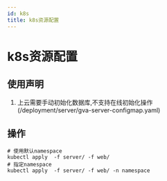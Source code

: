 ```yaml
---
id: k8s
title: k8s资源配置
---
```


# k8s资源配置

## 使用声明
1. 上云需要手动初始化数据库,不支持在线初始化操作 (/deployment/server/gva-server-configmap.yaml)


## 操作
```shell
# 使用默认namespace
kubectl apply  -f server/ -f web/
# 指定namespace
kubectl apply  -f server/ -f web/ -n namespace
```